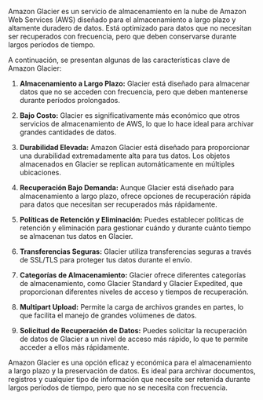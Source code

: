 Amazon Glacier es un servicio de almacenamiento en la nube de Amazon Web Services (AWS) diseñado para el almacenamiento a largo plazo y altamente duradero de datos. Está optimizado para datos que no necesitan ser recuperados con frecuencia, pero que deben conservarse durante largos períodos de tiempo.

A continuación, se presentan algunas de las características clave de Amazon Glacier:

1. **Almacenamiento a Largo Plazo:** Glacier está diseñado para almacenar datos que no se acceden con frecuencia, pero que deben mantenerse durante períodos prolongados.

2. **Bajo Costo:** Glacier es significativamente más económico que otros servicios de almacenamiento de AWS, lo que lo hace ideal para archivar grandes cantidades de datos.

3. **Durabilidad Elevada:** Amazon Glacier está diseñado para proporcionar una durabilidad extremadamente alta para tus datos. Los objetos almacenados en Glacier se replican automáticamente en múltiples ubicaciones.

4. **Recuperación Bajo Demanda:** Aunque Glacier está diseñado para almacenamiento a largo plazo, ofrece opciones de recuperación rápida para datos que necesitan ser recuperados más rápidamente.

5. **Políticas de Retención y Eliminación:** Puedes establecer políticas de retención y eliminación para gestionar cuándo y durante cuánto tiempo se almacenan tus datos en Glacier.

6. **Transferencias Seguras:** Glacier utiliza transferencias seguras a través de SSL/TLS para proteger tus datos durante el envío.

7. **Categorías de Almacenamiento:** Glacier ofrece diferentes categorías de almacenamiento, como Glacier Standard y Glacier Expedited, que proporcionan diferentes niveles de acceso y tiempos de recuperación.

8. **Multipart Upload:** Permite la carga de archivos grandes en partes, lo que facilita el manejo de grandes volúmenes de datos.

9. **Solicitud de Recuperación de Datos:** Puedes solicitar la recuperación de datos de Glacier a un nivel de acceso más rápido, lo que te permite acceder a ellos más rápidamente.

Amazon Glacier es una opción eficaz y económica para el almacenamiento a largo plazo y la preservación de datos. Es ideal para archivar documentos, registros y cualquier tipo de información que necesite ser retenida durante largos períodos de tiempo, pero que no se necesita con frecuencia.